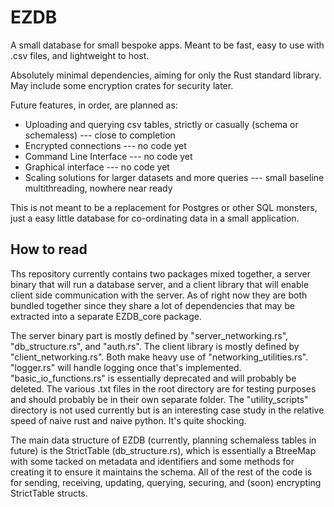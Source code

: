 # EZDB

A small database for small bespoke apps. Meant to be fast, easy to use with .csv files, and lightweight to host.

Absolutely minimal dependencies, aiming for only the Rust standard library. May include some encryption crates for security later.

Future features, in order, are planned as:
 - Uploading and querying csv tables, strictly or casually (schema or schemaless) --- close to completion
 - Encrypted connections --- no code yet
 - Command Line Interface --- no code yet
 - Graphical interface --- no code yet
 - Scaling solutions for larger datasets and more queries --- small baseline multithreading, nowhere near ready

This is not meant to be a replacement for Postgres or other SQL monsters, just a easy little database for co-ordinating
data in a small application.

## How to read

Ths repository currently contains two packages mixed together, a server binary that will run a database server, and a client
library that will enable client side communication with the server. As of right now they are both bundled together since they
share a lot of dependencies that may be extracted into a separate EZDB_core package.

The server binary part is mostly defined by "server_networking.rs", "db_structure.rs", and "auth.rs". The client library is mostly
defined by "client_networking.rs". Both make heavy use of "networking_utilities.rs". "logger.rs" will handle logging once that's
implemented. "basic_io_functions.rs" is essentially deprecated and will probably be deleted. The various .txt files in the root
directory are for testing purposes and should probably be in their own separate folder. The "utility_scripts" directory is not
used currently but is an interesting case study in the relative speed of naive rust and naive python. It's quite shocking.

The main data structure of EZDB (currently, planning schemaless tables in future) is the StrictTable (db_structure.rs), which is
essentially a BtreeMap with some tacked on metadata and identifiers and some methods for creating it to ensure it maintains the
schema. All of the rest of the code is for sending, receiving, updating, querying, securing, and (soon) encrypting StrictTable
structs.
